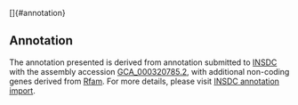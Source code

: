 []{#annotation}

Annotation
----------

The annotation presented is derived from annotation submitted to
[INSDC](http://www.insdc.org) with the assembly accession
[GCA\_000320785.2](http://www.ebi.ac.uk/ena/data/view/GCA_000320785.2),
with additional non-coding genes derived from
[Rfam](http://rfam.xfam.org/). For more details, please visit [INSDC
annotation
import](http://ensemblgenomes.org/info/data/insdc_annotation).
